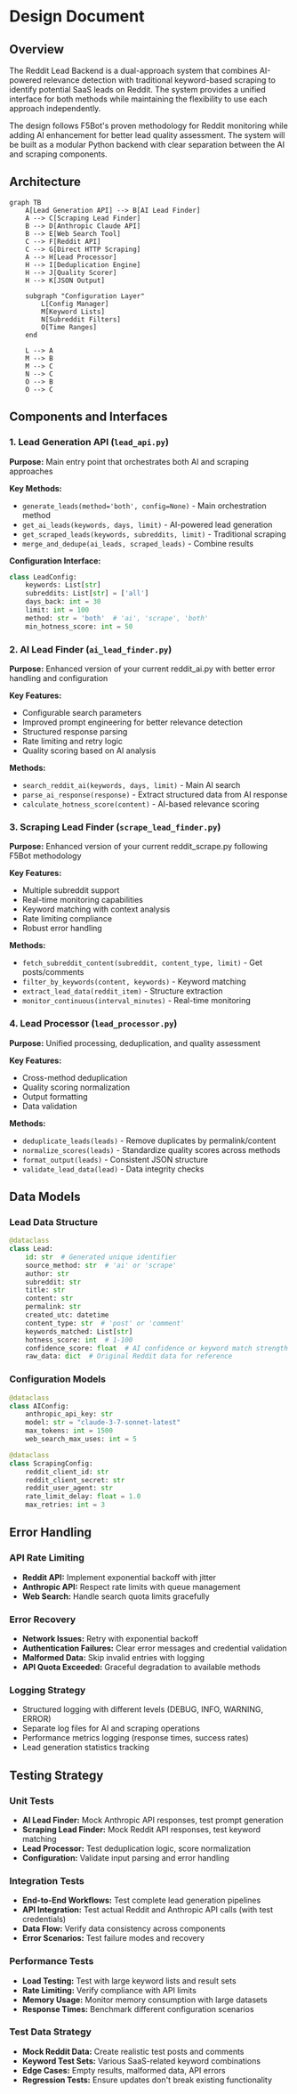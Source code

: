 # Design Document

## Overview

The Reddit Lead Backend is a dual-approach system that combines AI-powered relevance detection with traditional keyword-based scraping to identify potential SaaS leads on Reddit. The system provides a unified interface for both methods while maintaining the flexibility to use each approach independently.

The design follows F5Bot's proven methodology for Reddit monitoring while adding AI enhancement for better lead quality assessment. The system will be built as a modular Python backend with clear separation between the AI and scraping components.

## Architecture

```mermaid
graph TB
    A[Lead Generation API] --> B[AI Lead Finder]
    A --> C[Scraping Lead Finder]
    B --> D[Anthropic Claude API]
    B --> E[Web Search Tool]
    C --> F[Reddit API]
    C --> G[Direct HTTP Scraping]
    A --> H[Lead Processor]
    H --> I[Deduplication Engine]
    H --> J[Quality Scorer]
    H --> K[JSON Output]
    
    subgraph "Configuration Layer"
        L[Config Manager]
        M[Keyword Lists]
        N[Subreddit Filters]
        O[Time Ranges]
    end
    
    L --> A
    M --> B
    M --> C
    N --> C
    O --> B
    O --> C
```

## Components and Interfaces

### 1. Lead Generation API (`lead_api.py`)
**Purpose:** Main entry point that orchestrates both AI and scraping approaches

**Key Methods:**
- `generate_leads(method='both', config=None)` - Main orchestration method
- `get_ai_leads(keywords, days, limit)` - AI-powered lead generation
- `get_scraped_leads(keywords, subreddits, limit)` - Traditional scraping
- `merge_and_dedupe(ai_leads, scraped_leads)` - Combine results

**Configuration Interface:**
```python
class LeadConfig:
    keywords: List[str]
    subreddits: List[str] = ['all']
    days_back: int = 30
    limit: int = 100
    method: str = 'both'  # 'ai', 'scrape', 'both'
    min_hotness_score: int = 50
```

### 2. AI Lead Finder (`ai_lead_finder.py`)
**Purpose:** Enhanced version of your current reddit_ai.py with better error handling and configuration

**Key Features:**
- Configurable search parameters
- Improved prompt engineering for better relevance detection
- Structured response parsing
- Rate limiting and retry logic
- Quality scoring based on AI analysis

**Methods:**
- `search_reddit_ai(keywords, days, limit)` - Main AI search
- `parse_ai_response(response)` - Extract structured data from AI response
- `calculate_hotness_score(content)` - AI-based relevance scoring

### 3. Scraping Lead Finder (`scrape_lead_finder.py`)
**Purpose:** Enhanced version of your current reddit_scrape.py following F5Bot methodology

**Key Features:**
- Multiple subreddit support
- Real-time monitoring capabilities
- Keyword matching with context analysis
- Rate limiting compliance
- Robust error handling

**Methods:**
- `fetch_subreddit_content(subreddit, content_type, limit)` - Get posts/comments
- `filter_by_keywords(content, keywords)` - Keyword matching
- `extract_lead_data(reddit_item)` - Structure extraction
- `monitor_continuous(interval_minutes)` - Real-time monitoring

### 4. Lead Processor (`lead_processor.py`)
**Purpose:** Unified processing, deduplication, and quality assessment

**Key Features:**
- Cross-method deduplication
- Quality scoring normalization
- Output formatting
- Data validation

**Methods:**
- `deduplicate_leads(leads)` - Remove duplicates by permalink/content
- `normalize_scores(leads)` - Standardize quality scores across methods
- `format_output(leads)` - Consistent JSON structure
- `validate_lead_data(lead)` - Data integrity checks

## Data Models

### Lead Data Structure
```python
@dataclass
class Lead:
    id: str  # Generated unique identifier
    source_method: str  # 'ai' or 'scrape'
    author: str
    subreddit: str
    title: str
    content: str
    permalink: str
    created_utc: datetime
    content_type: str  # 'post' or 'comment'
    keywords_matched: List[str]
    hotness_score: int  # 1-100
    confidence_score: float  # AI confidence or keyword match strength
    raw_data: dict  # Original Reddit data for reference
```

### Configuration Models
```python
@dataclass
class AIConfig:
    anthropic_api_key: str
    model: str = "claude-3-7-sonnet-latest"
    max_tokens: int = 1500
    web_search_max_uses: int = 5

@dataclass
class ScrapingConfig:
    reddit_client_id: str
    reddit_client_secret: str
    reddit_user_agent: str
    rate_limit_delay: float = 1.0
    max_retries: int = 3
```

## Error Handling

### API Rate Limiting
- **Reddit API:** Implement exponential backoff with jitter
- **Anthropic API:** Respect rate limits with queue management
- **Web Search:** Handle search quota limits gracefully

### Error Recovery
- **Network Issues:** Retry with exponential backoff
- **Authentication Failures:** Clear error messages and credential validation
- **Malformed Data:** Skip invalid entries with logging
- **API Quota Exceeded:** Graceful degradation to available methods

### Logging Strategy
- Structured logging with different levels (DEBUG, INFO, WARNING, ERROR)
- Separate log files for AI and scraping operations
- Performance metrics logging (response times, success rates)
- Lead generation statistics tracking

## Testing Strategy

### Unit Tests
- **AI Lead Finder:** Mock Anthropic API responses, test prompt generation
- **Scraping Lead Finder:** Mock Reddit API responses, test keyword matching
- **Lead Processor:** Test deduplication logic, score normalization
- **Configuration:** Validate input parsing and error handling

### Integration Tests
- **End-to-End Workflows:** Test complete lead generation pipelines
- **API Integration:** Test actual Reddit and Anthropic API calls (with test credentials)
- **Data Flow:** Verify data consistency across components
- **Error Scenarios:** Test failure modes and recovery

### Performance Tests
- **Load Testing:** Test with large keyword lists and result sets
- **Rate Limiting:** Verify compliance with API limits
- **Memory Usage:** Monitor memory consumption with large datasets
- **Response Times:** Benchmark different configuration scenarios

### Test Data Strategy
- **Mock Reddit Data:** Create realistic test posts and comments
- **Keyword Test Sets:** Various SaaS-related keyword combinations
- **Edge Cases:** Empty results, malformed data, API errors
- **Regression Tests:** Ensure updates don't break existing functionality